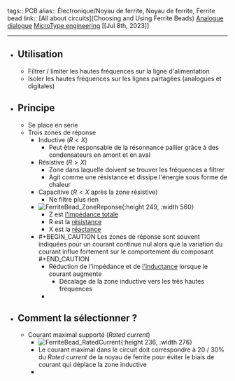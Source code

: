 tags:: PCB
alias:: Électronique/Noyau de ferrite, Noyau de ferrite, Ferrite bead
link:: [All about circuits](Choosing and Using Ferrite Beads) [Analogue dialogue](https://www.analog.com/en/analog-dialogue/articles/ferrite-beads-demystified.html) [MicroType engineering](https://www.youtube.com/shorts/SApjHiu8eoo)
[[Jul 8th, 2023]]
***

- ## Utilisation
	- Filtrer / limiter les hautes fréquences sur la ligne d'alimentation
	- Isoler les hautes fréquences sur les lignes partagées (analogues et digitales)
- ## Principe
	- Se place en série
	- Trois zones de réponse
		- Inductive ($R < X$)
			- Peut être responsable de la résonnance pallier grâce à des condensateurs en amont et en aval
		- Résistive ($R > X$)
			- Zone dans laquelle doivent se trouver les fréquences a filtrer
			- Agit comme une résistance et dissipe l'énergie sous forme de chaleur
		- Capacitive ($R < X$ après la zone résistive)
			- Ne filtre plus rien
		- ![FerriteBead_ZoneReponse](https://www.analog.com/-/media/images/analog-dialogue/en/volume-50/number-1/articles/ferrite-beads-demystified/ferrite-beads-fig01.png?la=en&imgver=1){:height 249, :width 560}
			- Z est [l'impédance totale](https://fr.wikipedia.org/wiki/Imp%C3%A9dance_(%C3%A9lectricit%C3%A9))
			- R est la [résistance](https://fr.wikipedia.org/wiki/R%C3%A9sistance_(%C3%A9lectricit%C3%A9))
			- X est la [réactance](https://fr.wikipedia.org/wiki/R%C3%A9actance_(%C3%A9lectricit%C3%A9))
		- #+BEGIN_CAUTION
		  Les zones de réponse sont souvent indiquées pour un courant continue nul alors que la variation du courant influe fortement sur le comportement du composant
		  #+END_CAUTION
			- Réduction de l'impédance et de [l'inductance](https://fr.wikipedia.org/wiki/Inductance) lorsque le courant augmente
				- Décalage de la zone inductive vers les très hautes fréquences
			-
- ## Comment la sélectionner ?
	- Courant maximal supporté (*Rated current*)
		- ![FerriteBead_RatedCurrent](https://www.allaboutcircuits.com/uploads/articles/CP4_Wurth_derating.JPG){:height 236, :width 276}
		- Le courant maximal dans le circuit doit correspondre à 20 / 30% du *Rated current* de la noyau de ferrite pour éviter le biais de courant qui déplace la zone inductive
		-